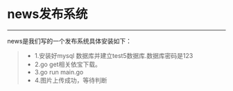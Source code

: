 # news发布系统

------

news是我们写的一个发布系统具体安装如下：

> * 1.安装好mysql 数据库并建立test5数据库.数据库密码是123
> * 2.go get相关依宝下载。
> * 3.go run main.go 
> * 4.图片上传成功，等待判断

